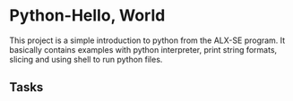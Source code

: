# Python-Hello, World
This project is a simple introduction to python from the ALX-SE program. It basically contains examples with python interpreter, print string formats, slicing and using shell to run python files. 

## Tasks